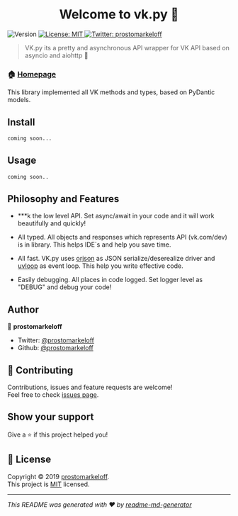 <h1 align="center">Welcome to vk.py 👋</h1>
<p>
  <img alt="Version" src="https://img.shields.io/badge/version-0.2.0-blue.svg?cacheSeconds=2592000" />
  <a href="https://github.com/prostomarkeloff/vk.py/blob/master/LICENSE">
    <img alt="License: MIT" src="https://img.shields.io/badge/License-MIT-yellow.svg" target="_blank" />
  </a>
  <a href="https://twitter.com/prostomarkeloff">
    <img alt="Twitter: prostomarkeloff" src="https://img.shields.io/twitter/follow/prostomarkeloff.svg?style=social" target="_blank" />
  </a>
</p>

> VK.py its a pretty and asynchronous API wrapper for VK API based on asyncio and aiohttp 🤟

### 🏠 [Homepage](github.com/prostomarkeloff/vk.py)

This library implemented all VK methods and types, based on PyDantic models.

## Install

```sh
coming soon...
```

## Usage

```sh
coming soon..
```

## Philosophy and Features
- ***k the low level API. Set async/await in your code and it will work beautifully and quickly!
  
- All typed. All objects and responses which represents API (vk.com/dev) is in library. This helps IDE`s and help you save time.
  
- All fast. VK.py uses [orjson](https://github.com/ijl/orjson) as JSON serialize/deserealize driver and [uvloop](https://github.com/MagicStack/uvloop) as event loop. This help you write effective code.

- Easily debugging. All places in code logged. Set logger level as "DEBUG" and debug your code!
## Author

👤 **prostomarkeloff**

* Twitter: [@prostomarkeloff](https://twitter.com/prostomarkeloff)
* Github: [@prostomarkeloff](https://github.com/prostomarkeloff)

## 🤝 Contributing

Contributions, issues and feature requests are welcome!<br />Feel free to check [issues page](https://github.com/prostomarkeloff/vk.py/issues).

## Show your support

Give a ⭐️ if this project helped you!

## 📝 License

Copyright © 2019 [prostomarkeloff](https://github.com/prostomarkeloff).<br />
This project is [MIT](https://github.com/prostomarkeloff/vk.py/blob/master/LICENSE) licensed.

***
_This README was generated with ❤️ by [readme-md-generator](https://github.com/kefranabg/readme-md-generator)_